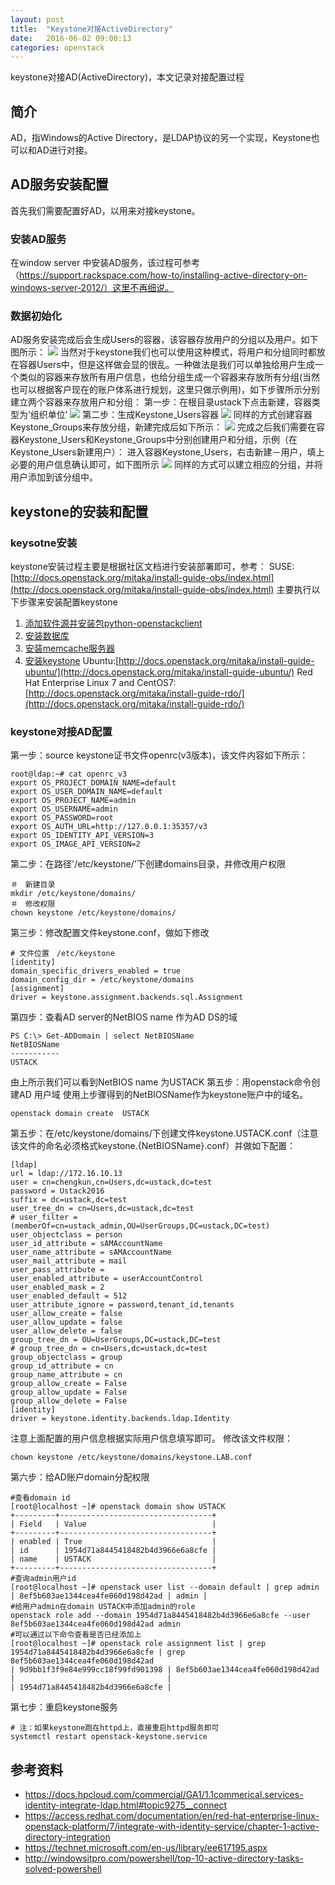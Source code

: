 ```yaml
---
layout: post
title:  "Keystone对接ActiveDirectory"
date:   2016-06-02 09:00:13
categories: openstack
---
```

keystone对接AD(ActiveDirectory)，本文记录对接配置过程
## 简介
AD，指Windows的Active Directory，是LDAP协议的另一个实现，Keystone也可以和AD进行对接。
## AD服务安装配置
首先我们需要配置好AD，以用来对接keystone。
### 安装AD服务
在window server 中安装AD服务，该过程可参考（https://support.rackspace.com/how-to/installing-active-directory-on-windows-server-2012/）这里不再细说。
### 数据初始化
AD服务安装完成后会生成Users的容器，该容器存放用户的分组以及用户。如下图所示：
![](/images/image2016-5-23-1.png)
当然对于keystone我们也可以使用这种模式，将用户和分组同时都放在容器Users中，但是这样做会显的很乱。一种做法是我们可以单独给用户生成一个类似的容器来存放所有用户信息，也给分组生成一个容器来存放所有分组(当然也可以根据客户现在的账户体系进行规划，这里只做示例用)，如下步骤所示分别建立两个容器来存放用户和分组：
第一步：在根目录ustack下点击新建，容器类型为‘组织单位’
![](/images/image2016-5-23-2.png)
第二步：生成Keystone_Users容器
![](/images/image2016-5-23-3.png)
同样的方式创建容器Keystone_Groups来存放分组，新建完成后如下所示：
![](/images/mage2016-5-23-4.png)
完成之后我们需要在容器Keystone_Users和Keystone_Groups中分别创建用户和分组，示例（在Keystone_Users新建用户）：
进入容器Keystone_Users，右击新建－用户，填上必要的用户信息确认即可，如下图所示
![](/images/image2016-5-23-5.png)
同样的方式可以建立相应的分组，并将用户添加到该分组中。
## keystone的安装和配置
### keysotne安装
keystone安装过程主要是根据社区文档进行安装部署即可，参考：
SUSE: [http://docs.openstack.org/mitaka/install-guide-obs/index.html](http://docs.openstack.org/mitaka/install-guide-obs/index.html) 主要执行以下步骤来安装配置keystone
1. [添加软件源并安装包python-openstackclient](http://docs.openstack.org/mitaka/install-guide-obs/environment-packages.html)
2. [安装数据库](http://docs.openstack.org/mitaka/install-guide-obs/environment-sql-database.html)
3. [安装memcache服务器](http://docs.openstack.org/mitaka/install-guide-obs/environment-memcached.html)
4. [安装keystone](http://docs.openstack.org/mitaka/install-guide-obs/keystone.html)
Ubuntu:[http://docs.openstack.org/mitaka/install-guide-ubuntu/](http://docs.openstack.org/mitaka/install-guide-ubuntu/)
Red Hat Enterprise Linux 7 and CentOS7: [http://docs.openstack.org/mitaka/install-guide-rdo/](http://docs.openstack.org/mitaka/install-guide-rdo/)
### keystone对接AD配置
第一步：source keystone证书文件openrc(v3版本)，该文件内容如下所示：
~~~
root@ldap:~# cat openrc_v3
export OS_PROJECT_DOMAIN_NAME=default
export OS_USER_DOMAIN_NAME=default
export OS_PROJECT_NAME=admin
export OS_USERNAME=admin
export OS_PASSWORD=root
export OS_AUTH_URL=http://127.0.0.1:35357/v3
export OS_IDENTITY_API_VERSION=3
export OS_IMAGE_API_VERSION=2
~~~
第二步：在路径'/etc/keystone/'下创建domains目录，并修改用户权限
~~~
＃　新建目录
mkdir /etc/keystone/domains/
＃　修改权限
chown keystone /etc/keystone/domains/
~~~
第三步：修改配置文件keystone.conf，做如下修改
~~~
# 文件位置　/etc/keystone
[identity]
domain_specific_drivers_enabled = true
domain_config_dir = /etc/keystone/domains
[assignment]
driver = keystone.assignment.backends.sql.Assignment
~~~
第四步：查看AD server的NetBIOS name 作为AD DS的域
~~~
PS C:\> Get-ADDomain | select NetBIOSName
NetBIOSName
-----------
USTACK
~~~
由上所示我们可以看到NetBIOS name 为USTACK
第五步：用openstack命令创建AD 用户域
使用上步骤得到的NetBIOSName作为keystone账户中的域名。
~~~
openstack domain create  USTACK
~~~
第五步：在/etc/keystone/domains/下创建文件keystone.USTACK.conf（注意该文件的命名必须格式keystone.{NetBIOSName}.conf）并做如下配置：
~~~
[ldap]
url = ldap://172.16.10.13
user = cn=chengkun,cn=Users,dc=ustack,dc=test
password = Ustack2016
suffix = dc=ustack,dc=test
user_tree_dn = cn=Users,dc=ustack,dc=test
# user_filter = (memberOf=cn=ustack_admin,OU=UserGroups,DC=ustack,DC=test)
user_objectclass = person
user_id_attribute = sAMAccountName
user_name_attribute = sAMAccountName
user_mail_attribute = mail
user_pass_attribute =
user_enabled_attribute = userAccountControl
user_enabled_mask = 2
user_enabled_default = 512
user_attribute_ignore = password,tenant_id,tenants
user_allow_create = false
user_allow_update = false
user_allow_delete = false
group_tree_dn = OU=UserGroups,DC=ustack,DC=test
# group_tree_dn = cn=Users,dc=ustack,dc=test
group_objectclass = group
group_id_attribute = cn
group_name_attribute = cn
group_allow_create = False
group_allow_update = False
group_allow_delete = False
[identity]
driver = keystone.identity.backends.ldap.Identity
~~~
注意上面配置的用户信息根据实际用户信息填写即可。
修改该文件权限：
~~~
chown keystone /etc/keystone/domains/keystone.LAB.conf
~~~
第六步：给AD账户domain分配权限
~~~
#查看domain id
[root@localhost ~]# openstack domain show USTACK
+---------+----------------------------------+
| Field   | Value                            |
+---------+----------------------------------+
| enabled | True                             |
| id      | 1954d71a8445418482b4d3966e6a8cfe |
| name    | USTACK                           |
+---------+----------------------------------+
#查询admin用户id
[root@localhost ~]# openstack user list --domain default | grep admin
| 8ef5b603ae1344cea4fe060d198d42ad | admin |
#给用户admin在domain USTACK中添加admin的role
openstack role add --domain 1954d71a8445418482b4d3966e6a8cfe --user 8ef5b603ae1344cea4fe060d198d42ad admin
#可以通过以下命令查看是否已经添加上
[root@localhost ~]# openstack role assignment list | grep 1954d71a8445418482b4d3966e6a8cfe | grep 8ef5b603ae1344cea4fe060d198d42ad
| 9d9bb1f3f9e84e999cc18f99fd901398 | 8ef5b603ae1344cea4fe060d198d42ad                                 |                                  |                                  | 1954d71a8445418482b4d3966e6a8cfe |
~~~
第七步：重启keystone服务
~~~
# 注：如果keystone跑在httpd上，直接重启httpd服务即可
systemctl restart openstack-keystone.service
~~~
## 参考资料
* https://docs.hpcloud.com/commercial/GA1/1.1commerical.services-identity-integrate-ldap.html#topic9275__connect
* https://access.redhat.com/documentation/en/red-hat-enterprise-linux-openstack-platform/7/integrate-with-identity-service/chapter-1-active-directory-integration
* https://technet.microsoft.com/en-us/library/ee617195.aspx
* http://windowsitpro.com/powershell/top-10-active-directory-tasks-solved-powershell
